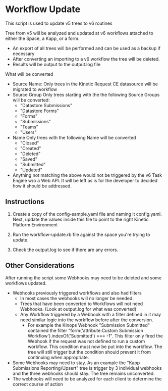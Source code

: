 # Workflow Update
This script is used to update v5 trees to v6 routines

Tree from v5 will be analyzed and updated at v6 workflows attached to either the Space, a Kapp, or a form.
- An export of all trees will be performed and can be used as a backup if necessary
- After converting an importing to a v6 workflow the tree will be deleted.
- Results will be output to the output.log file

What will be converted
- Source Name:
    Only trees in the Kinetic Request CE datasource will be migrated to workflow
- Source Group
    Only trees starting with the the following Source Groups will be converted:
    - "Datastore Submissions"
    - "Datastore Forms"
    - "Forms"
    - "Submissions"
    - "Teams"
    - "Users"
- Name
    Only trees with the following Name will be converted
    - "Closed"
    - "Created"
    - "Deleted"
    - "Saved"
    - "Submitted"
    - "Updated"
- Anything not matching the above would not be triggered by the v6 Task Engine w/o a Web API. It will be left as is for the developer to decided how it should be addressed.

## Instructions
1. Create a copy of the config-sample.yaml file and naming it config.yaml. Next, update the values inside this file to point to the right Kinetic Platform Environment

2. Run the workflow-update.rb file against the space you're trying to update. 

3. Check the output.log to see if there are any errors.

## Other Considerations

After running the script some Webhooks may need to be deleted and some workflows updated.
- Webhooks previously triggered workflows and also had filters
    - In most cases the webhooks will no longer be needed.
    - Trees that have been converted to Workflows will not need Webhooks. (Look at output.log for what was converted)
    - Any Workflow triggered by a Webhook with a filter defined in it may need similar logic into the workflow before after the conversion. 
        - For example the Kinops Webhook "Submission Submitted" contained the filter "form('attribute:Custom Submission Workflow').indexOf('Submitted') === -1". This filter only fired the Webhook if the request was not defined to run a custom workflow. This condition must now be put into the workflow. The tree will still trigger but the condition should prevent it from continuing when appropriate.
- Some Webhooks may need to stay. As an example the "Kapp Submissions Reporting/Upsert" tree is trigger by 3 individual webhooks and the three webhooks should stay. The tree remains unconverted.
- The webhooks will need to be analyzed for each client to determine the correct course of action

